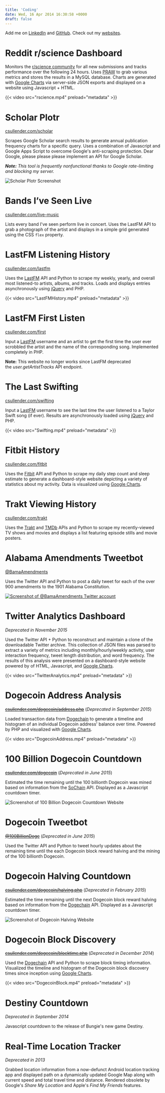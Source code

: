 ```yaml
---
title: 'Coding'
date: Wed, 16 Apr 2014 16:30:58 +0000
draft: false
---
```


Add me on [LinkedIn](https://www.linkedin.com/in/csullender) and [GitHub](https://github.com/shiruken/). Check out my [websites](/websites).


# Reddit r/science Dashboard

Monitors the [r/science community](https://www.reddit.com/r/science/) for all new submissions and tracks performance over the following 24 hours. Uses [PRAW](https://praw.readthedocs.io/) to grab various metrics and stores the results in a MySQL database. Charts are generated with [Google Charts](https://developers.google.com/chart) via server-side JSON exports and displayed on a website using Javascript + HTML.

{{< video src="rscience.mp4" preload="metadata" >}}


# Scholar Plotr

[csullender.com/scholar](/scholar)

Scrapes Google Scholar search results to generate annual publication frequency charts for a specific query. Uses a combination of Javascript and Google Apps Script to overcome Google's anti-scraping protection. Dear Google, please please please implement an API for Google Scholar.

_**Note:** This tool is frequently nonfunctional thanks to Google rate-limiting and blocking my server._

![Scholar Plotr Screenshot](ScholarPlotr.png)


# Bands I’ve Seen Live

[csullender.com/live-music](/live-music)

Lists every band I've seen perform live in concert. Uses the LastFM API to grab a photograph of the artist and displays in a simple grid generated using the CSS `flex` property.


# LastFM Listening History

[csullender.com/lastfm](/lastfm)

Uses the [LastFM](https://www.last.fm/) API and Python to scrape my weekly, yearly, and overall most listened-to artists, albums, and tracks. Loads and displays entries asynchronously using [jQuery](https://jquery.com/) and PHP.

{{< video src="LastFMHistory.mp4" preload="metadata" >}}


# LastFM First Listen

[csullender.com/first](/first)

Input a [LastFM](https://www.last.fm/) username and an artist to get the first time the user ever scrobbled the artist and the name of the corresponding song. Implemented completely in PHP.

**Note:** This website no longer works since LastFM deprecated the _user.getArtistTracks_ API endpoint.


# The Last Swifting

[csullender.com/swifting](/swifting)

Input a [LastFM](https://www.last.fm/) username to see the last time the user listened to a Taylor Swift song (if ever). Results are asynchronously loaded using [jQuery](https://jquery.com/) and PHP.

{{< video src="Swifting.mp4" preload="metadata" >}}


# Fitbit History

[csullender.com/fitbit](/fitbit)

Uses the [Fitbit](https://www.fitbit.com/) API and Python to scrape my daily step count and sleep estimate to generate a dashboard-style website depicting a variety of statistics about my activity. Data is visualized using [Google Charts](https://developers.google.com/chart/).


# Trakt Viewing History

[csullender.com/trakt](/trakt)

Uses the [Trakt](https://trakt.tv/) and [TMDb](https://www.themoviedb.org/) APIs and Python to scrape my recently-viewed TV shows and movies and displays a list featuring episode stills and movie posters.


# Alabama Amendments Tweetbot

[@BamaAmendments](https://twitter.com/bamaamendments)

Uses the Twitter API and Python to post a daily tweet for each of the over 900 amendments to the 1901 Alabama Constitution.

[![Screenshot of @BamaAmendments Twitter account](BamaAmendments.png)](https://twitter.com/bamaamendments "View the @BamaAmendments Twitter account")


# Twitter Analytics Dashboard

_Deprecated in November 2015_

Used the Twitter API + Python to reconstruct and maintain a clone of the downloadable Twitter archive. This collection of JSON files was parsed to extract a variety of metrics including monthly/hourly/weekly activity, user interaction frequency, tweet length distribution, and word frequency. The results of this analysis were presented on a dashboard-style website powered by of HTML, Javascript, and [Google Charts](https://developers.google.com/chart/).

{{< video src="TwitterAnalytics.mp4" preload="metadata" >}}


# Dogecoin Address Analysis

[~~csullender.com/dogecoin/address.php~~](/dogecoin/address.php) (_Deprecated in September 2015_)

Loaded transaction data from [Dogechain](https://dogechain.info/) to generate a timeline and histogram of an individual Dogecoin address' balance over time. Powered by PHP and visualized with [Google Charts](https://developers.google.com/chart/).

{{< video src="DogecoinAddress.mp4" preload="metadata" >}}


# 100 Billion Dogecoin Countdown

[~~csullender.com/dogecoin~~](/dogecoin) (_Deprecated in June 2015_)

Estimated the time remaining until the 100 billionth Dogecoin was mined based on information from the [SoChain](https://chain.so/) API. Displayed as a Javascript countdown timer.

![Screenshot of 100 Billion Dogecoin Countdown Website](Dogecoin100B.jpg)


# Dogecoin Tweetbot

[~~@100BillionDoge~~](https://twitter.com/100BillionDoge) (_Deprecated in June 2015_)

Used the Twitter API and Python to tweet hourly updates about the remaining time until the each Dogecoin block reward halving and the mining of the 100 billionth Dogecoin.


# Dogecoin Halving Countdown

[~~csullender.com/dogecoin/halving.php~~](/dogecoin/halving.php) (_Deprecated in February 2015_)

Estimated the time remaining until the next Dogecoin block reward halving based on information from the [Dogechain](https://dogechain.info/) API. Displayed as a Javascript countdown timer.

![Screenshot of Dogecoin Halving Website](DogecoinHalving.jpg)

# Dogecoin Block Discovery

[~~csullender.com/dogecoin/blocktime.php~~](/dogecoin/blocktime.php) (_Deprecated in December 2014_)

Used the [Dogechain](https://dogechain.info/) API and Python to scrape block timing information. Visualized the timeline and histogram of the Dogecoin block discovery times since inception using [Google Charts](https://developers.google.com/chart/).

{{< video src="DogecoinBlock.mp4" preload="metadata" >}}


# Destiny Countdown

_Deprecated in September 2014_

Javascript countdown to the release of Bungie's new game Destiny.


# Real-Time Location Tracker

_Deprecated in 2013_

Grabbed location information from a now-defunct Android location tracking app and displayed path on a dynamically updated Google Map along with current speed and total travel time and distance. Rendered obsolete by Google's _Share My Location_ and Apple's _Find My Friends_ features.